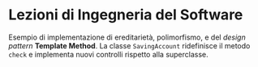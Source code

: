 # Lezioni di Ingegneria del Software

Esempio di implementazione di ereditarietà, polimorfismo, e del *design pattern* **Template Method**. La classe `SavingAccount` ridefinisce il metodo `check` e implementa nuovi controlli rispetto alla superclasse.

